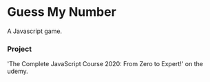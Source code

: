 # Guess My Number

A Javascript game.

### Project

'The Complete JavaScript Course 2020: From Zero to Expert!' on the udemy.
